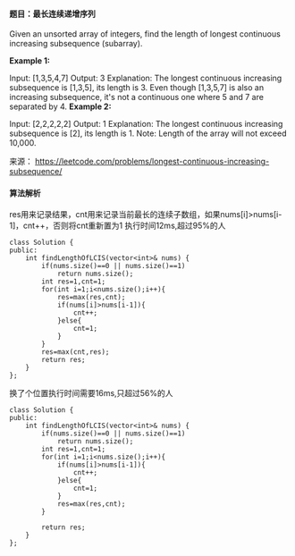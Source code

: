 #### 题目：最长连续递增序列
Given an unsorted array of integers, find the length of longest continuous increasing subsequence (subarray).

**Example 1:**

Input: [1,3,5,4,7]
Output: 3
Explanation: The longest continuous increasing subsequence is [1,3,5], its length is 3. 
Even though [1,3,5,7] is also an increasing subsequence, it's not a continuous one where 5 and 7 are separated by 4. 
**Example 2:**

Input: [2,2,2,2,2]
Output: 1
Explanation: The longest continuous increasing subsequence is [2], its length is 1. 
Note: Length of the array will not exceed 10,000.


来源： https://leetcode.com/problems/longest-continuous-increasing-subsequence/


#### 算法解析
res用来记录结果，cnt用来记录当前最长的连续子数组，如果nums[i]>nums[i-1]，cnt++，否则将cnt重新置为1
执行时间12ms,超过95%的人
```
class Solution {
public:
    int findLengthOfLCIS(vector<int>& nums) {
        if(nums.size()==0 || nums.size()==1)
            return nums.size();
        int res=1,cnt=1;
        for(int i=1;i<nums.size();i++){
            res=max(res,cnt);
            if(nums[i]>nums[i-1]){
                cnt++;
            }else{
                cnt=1;
            }
        }
        res=max(cnt,res);
        return res;
    }
};
```
换了个位置执行时间需要16ms,只超过56%的人
```
class Solution {
public:
    int findLengthOfLCIS(vector<int>& nums) {
        if(nums.size()==0 || nums.size()==1)
            return nums.size();
        int res=1,cnt=1;
        for(int i=1;i<nums.size();i++){
            if(nums[i]>nums[i-1]){
                cnt++;
            }else{
                cnt=1;
            }
            res=max(res,cnt);
        }
       
        return res;
    }
};
```
